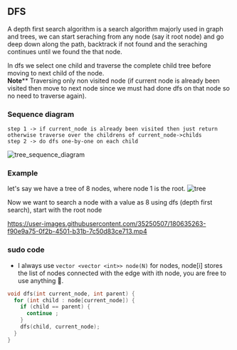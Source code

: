 ## DFS
A depth first search algorithm is a search algorithm majorly used in graph and trees, we can start seraching from any node (say it root node) and go deep down along the path, backtrack if not found and the seraching continues until we found the that node.

In dfs we select one child and traverse the complete child tree before moving to next child of the node.<br />
**Note**** Traversing only non visited node (if current node is already been visited then move to next node since we must had done dfs on that node so no need to traverse again). 

### Sequence diagram
```
step 1 -> if current_node is already been visited then just return otherwise traverse over the childrens of current_node->childs
step 2 -> do dfs one-by-one on each child
```
![tree_sequence_diagram](https://user-images.githubusercontent.com/35250507/180637909-79cedb37-aec9-4ae0-b730-3e62bf054bf2.png)

### Example
let's say we have a tree of 8 nodes, where node 1 is the root.
![tree](https://user-images.githubusercontent.com/35250507/180635107-3de1a9ef-a212-4347-af39-3c02622e89f2.png)

Now we want to search a node with a value as 8 using dfs (depth first search), start with the root node


https://user-images.githubusercontent.com/35250507/180635263-f90e9a75-0f2b-4501-b31b-7c50d83ce713.mp4

### sudo code
- I always use `vector <vector <int>> node(N)` for nodes, node[i] stores the list of nodes connected with the edge with ith node, you are free to use anything 🙂.

```cpp
void dfs(int current_node, int parent) {
  for (int child : node[current_node]) {
    if (child == parent) {
      continue ;
    }
    dfs(child, current_node);
  }
}
```
